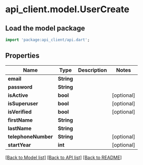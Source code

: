 # api_client.model.UserCreate

## Load the model package
```dart
import 'package:api_client/api.dart';
```

## Properties
Name | Type | Description | Notes
------------ | ------------- | ------------- | -------------
**email** | **String** |  | 
**password** | **String** |  | 
**isActive** | **bool** |  | [optional] 
**isSuperuser** | **bool** |  | [optional] 
**isVerified** | **bool** |  | [optional] 
**firstName** | **String** |  | 
**lastName** | **String** |  | 
**telephoneNumber** | **String** |  | [optional] 
**startYear** | **int** |  | [optional] 

[[Back to Model list]](../README.md#documentation-for-models) [[Back to API list]](../README.md#documentation-for-api-endpoints) [[Back to README]](../README.md)


